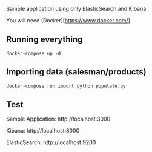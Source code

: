 
Sample application using only ElasticSearch and Kibana

You will need (Docker)[https://www.docker.com/]

## Running everything
```
docker-compose up -d
```

## Importing data (salesman/products)
```
docker-compose run import python populate.py
```

## Test

Sample Application: http://localhost:3000

Kibana: http://localhost:8000

ElasticSearch: http://localhost:9200
